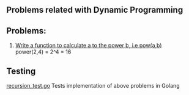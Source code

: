 ## Problems related with Dynamic Programming

## Problems: 
1. [Write a function to calculate a to the power b, i.e pow(a,b)](https://github.com/raiskumar/algo-ds/blob/master/recursion/power.go)
   <br/>power(2,4) = 2^4 = 16

## Testing
 [recursion_test.go](arrays_test.go) Tests implementation of above problems in Golang
